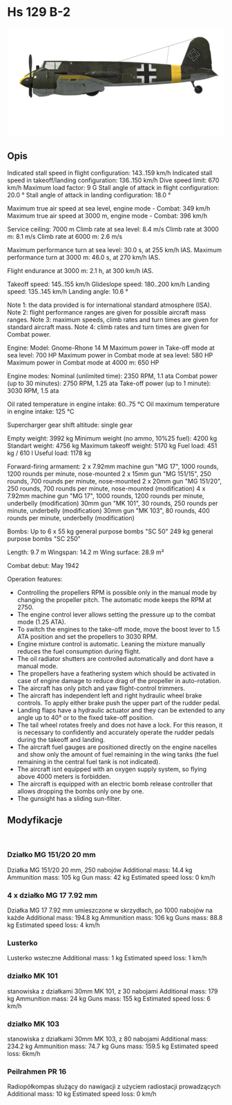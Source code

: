 # Hs 129 B-2

![hs129b2](../images/hs129b2.png)

## Opis

Indicated stall speed in flight configuration: 143..159 km/h
Indicated stall speed in takeoff/landing configuration: 136..150 km/h
Dive speed limit: 670 km/h
Maximum load factor: 9 G
Stall angle of attack in flight configuration: 20.0 °
Stall angle of attack in landing configuration: 18.0 °

Maximum true air speed at sea level, engine mode - Combat: 349 km/h
Maximum true air speed at 3000 m, engine mode - Combat: 396 km/h

Service ceiling: 7000 m
Climb rate at sea level: 8.4 m/s
Climb rate at 3000 m: 8.1 m/s
Climb rate at 6000 m: 2.6 m/s

Maximum performance turn at sea level: 30.0 s, at 255 km/h IAS.
Maximum performance turn at 3000 m: 46.0 s, at 270 km/h IAS.

Flight endurance at 3000 m: 2.1 h, at 300 km/h IAS.

Takeoff speed: 145..155 km/h
Glideslope speed: 180..200 km/h
Landing speed: 135..145 km/h
Landing angle: 10.6 °

Note 1: the data provided is for international standard atmosphere (ISA).
Note 2: flight performance ranges are given for possible aircraft mass ranges.
Note 3: maximum speeds, climb rates and turn times are given for standard aircraft mass.
Note 4: climb rates and turn times are given for Combat power.

Engine:
Model: Gnome-Rhone 14 M
Maximum power in Take-off mode at sea level: 700 HP
Maximum power in Combat mode at sea level: 580 HP
Maximum power in Combat mode at 4000 m: 650 HP

Engine modes:
Nominal (unlimited time): 2350 RPM, 1.1 ata
Combat power (up to 30 minutes): 2750 RPM, 1.25 ata
Take-off power (up to 1 minute): 3030 RPM, 1.5 ata

Oil rated temperature in engine intake: 60..75 °C
Oil maximum temperature in engine intake: 125 °C

Supercharger gear shift altitude: single gear

Empty weight: 3992 kg
Minimum weight (no ammo, 10%25 fuel): 4200 kg
Standart weight: 4756 kg
Maximum takeoff weight: 5170 kg
Fuel load: 451 kg / 610 l
Useful load: 1178 kg

Forward-firing armament:
2 x 7.92mm machine gun "MG 17", 1000 rounds, 1200 rounds per minute, nose-mounted
2 x 15mm gun "MG 151/15", 250 rounds, 700 rounds per minute, nose-mounted
2 x 20mm gun "MG 151/20", 250 rounds, 700 rounds per minute, nose-mounted (modification)
4 x 7.92mm machine gun "MG 17", 1000 rounds, 1200 rounds per minute, underbelly (modification)
30mm gun "MK 101", 30 rounds, 250 rounds per minute, underbelly (modification)
30mm gun "MK 103", 80 rounds, 400 rounds per minute, underbelly (modification)

Bombs:
Up to 6 x 55 kg general purpose bombs "SC 50"
249 kg general purpose bombs "SC 250"

Length: 9.7 m
Wingspan: 14.2 m
Wing surface: 28.9 m²

Combat debut: May 1942

Operation features:
- Controlling the propellers RPM is possible only in the manual mode by changing the propeller pitch. The automatic mode keeps the RPM at 2750.
- The engine control lever allows setting the pressure up to the combat mode (1.25 ATA).
- To switch the engines to the take-off mode, move the boost lever to 1.5 ATA position and set the propellers to 3030 RPM.
- Engine mixture control is automatic. Leaning the mixture manually reduces the fuel consumption during flight.
- The oil radiator shutters are controlled automatically and dont have a manual mode.
- The propellers have a feathering system which should be activated in case of engine damage to reduce drag of the propeller in auto-rotation.
- The aircraft has only pitch and yaw flight-control trimmers.
- The aircraft has independent left and right hydraulic wheel brake controls. To apply either brake push the upper part of the rudder pedal.
- Landing flaps have a hydraulic actuator and they can be extended to any angle up to 40° or to the fixed take-off position.
- The tail wheel rotates freely and does not have a lock. For this reason, it is necessary to confidently and accurately operate the rudder pedals during the takeoff and landing.
- The aircraft fuel gauges are positioned directly on the engine nacelles and show only the amount of fuel remaining in the wing tanks (the fuel remaining in the central fuel tank is not indicated).
- The aircraft isnt equipped with an oxygen supply system, so flying above 4000 meters is forbidden.
- The aircraft is equipped with an electric bomb release controller that allows dropping the bombs only one by one.
- The gunsight has a sliding sun-filter.


## Modyfikacje
﻿

### Działko MG 151/20 20 mm

Działka MG 151/20 20 mm, 250 nabojów
Additional mass: 14.4 kg
Ammunition mass: 105 kg
Gun mass: 42 kg
Estimated speed loss: 0 km/h﻿

### 4 x działko MG 17 7.92 mm

Działka MG 17 7.92 mm umieszczone w skrzydłach, po 1000 nabojów na każde
Additional mass: 194.8 kg
Ammunition mass: 106 kg
Guns mass: 88.8 kg
Estimated speed loss: 4 km/h﻿

### Lusterko

Lusterko wsteczne
Additional mass: 1 kg
Estimated speed loss: 1 km/h﻿

### działko MK 101

stanowiska z działkami 30mm MK 101, z 30 nabojami
Additional mass: 179 kg
Ammunition mass: 24 kg
Guns mass: 155 kg
Estimated speed loss: 6 km/h﻿

### działko MK 103

stanowiska z działkami 30mm MK 103, z 80 nabojami
Additional mass: 234.2 kg
Ammunition mass: 74.7 kg
Guns mass: 159.5 kg
Estimated speed loss: 6km/h﻿


### Peilrahmen PR 16

Radiopółkompas służący do nawigacji z użyciem radiostacji prowadzących
Additional mass: 10 kg
Estimated speed loss: 0 km/h